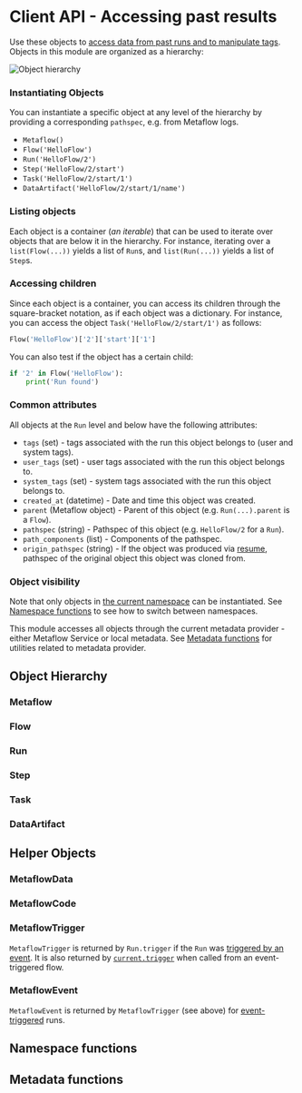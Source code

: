 # Client API - Accessing past results

<!-- WARNING: THIS FILE WAS AUTOGENERATED! DO NOT EDIT! Instead, edit the notebook w/the location & name as this file. -->

Use these objects to [access data from past runs and to manipulate tags](/metaflow/client). Objects in this module are organized as a hierarchy:

![Object hierarchy](/assets/hierarchy.png)

### Instantiating Objects

You can instantiate a specific object at any level of the hierarchy by providing a corresponding `pathspec`, e.g. from Metaflow logs.

 - `Metaflow()`
 - `Flow('HelloFlow')`
 - `Run('HelloFlow/2')`
 - `Step('HelloFlow/2/start')`
 - `Task('HelloFlow/2/start/1')`
 - `DataArtifact('HelloFlow/2/start/1/name')`

### Listing objects

Each object is a container (*an iterable*) that can be used to iterate over objects that are below it in the hierarchy. For instance, iterating over a `list(Flow(...))` yields a list of `Run`s, and `list(Run(...))` yields a list of `Step`s.

### Accessing children

Since each object is a container, you can access its children through the square-bracket notation, as if each object was a dictionary. For instance, you can access the object `Task('HelloFlow/2/start/1')` as follows:
```python
Flow('HelloFlow')['2']['start']['1']
```
You can also test if the object has a certain child:
```python
if '2' in Flow('HelloFlow'):
    print('Run found')
```

### Common attributes

All objects at the `Run` level and below have the following attributes:

 - `tags` (set) - tags associated with the run this object belongs to (user and system tags).
 - `user_tags` (set) - user tags associated with the run this object belongs to.
 - `system_tags` (set) - system tags associated with the run this object belongs to.
 - `created_at` (datetime) - Date and time this object was created.
 - `parent` (Metaflow object) - Parent of this object (e.g. `Run(...).parent` is a `Flow`).
 - `pathspec` (string) - Pathspec of this object (e.g. `HelloFlow/2` for a `Run`).
 - `path_components` (list) - Components of the pathspec.
 - `origin_pathspec` (string) - If the object was produced via [resume](/metaflow/debugging#how-to-use-the-resume-command), pathspec of the original object this object was cloned from.

### Object visibility

Note that only objects in [the current namespace](/scaling/tagging) can be instantiated. See [Namespace functions](#namespace) to see how to switch between namespaces. 

This module accesses all objects through the current metadata provider - either Metaflow Service or local metadata. See [Metadata functions](#metadata) for utilities related to metadata provider.

## Object Hierarchy

### Metaflow


<DocSection type="class" name="Metaflow" module="metaflow" show_import="False" heading_level="3" link="https://github.com/Netflix/metaflow/tree/master/metaflow/client/core.py#L2533">
<SigArgSection>
<SigArg name="_current_metadata" type="Optional" default="None" />
</SigArgSection>
<Description summary="Entry point to all objects in the Metaflow universe." extended_summary="This object can be used to list all the flows present either through the explicit property\nor by iterating over this object." />
<ParamSection name="Attributes">
	<Parameter name="flows" type="List[Flow]" desc="Returns the list of all `Flow` objects known to this metadata provider. Note that only\nflows present in the current namespace will be returned. A `Flow` is present in a namespace\nif it has at least one run in the namespace." />
</ParamSection>
</DocSection>


### Flow


<DocSection type="class" name="Flow" module="metaflow" show_import="False" heading_level="3" link="https://github.com/Netflix/metaflow/tree/master/metaflow/client/core.py#L2420">
<SigArgSection>
<SigArg name="pathspec" />
</SigArgSection>
<Description summary="A Flow represents all existing flows with a certain name, in other words,\nclasses derived from `FlowSpec`. A container of `Run` objects." />
<ParamSection name="Attributes">
	<Parameter name="latest_run" type="Run" desc="Latest `Run` (in progress or completed, successfully or not) of this flow." />
	<Parameter name="latest_successful_run" type="Run" desc="Latest successfully completed `Run` of this flow." />
</ParamSection>
</DocSection>



<DocSection type="method" name="Flow.runs" module="metaflow" show_import="False" heading_level="4" link="https://github.com/Netflix/metaflow/tree/master/metaflow/client/core.py#L2470">
<SigArgSection>
<SigArg name="self" /><SigArg name="*tags: str" type="str" />
</SigArgSection>
<Description summary="Returns an iterator over all `Run`s of this flow." extended_summary="An optional filter is available that allows you to filter on tags.\nIf multiple tags are specified, only runs that have all the\nspecified tags are returned." />
<ParamSection name="Parameters">
	<Parameter name="tags" type="str" desc="Tags to match." />
</ParamSection>
<ParamSection name="Yields">
	<Parameter type="Run" desc="`Run` objects in this flow." />
</ParamSection>
</DocSection>


### Run


<DocSection type="class" name="Run" module="metaflow" show_import="False" heading_level="3" link="https://github.com/Netflix/metaflow/tree/master/metaflow/client/core.py#L2078">
<SigArgSection>
<SigArg name="pathspec" />
</SigArgSection>
<Description summary="A `Run` represents an execution of a `Flow`. It is a container of `Step`s." />
<ParamSection name="Attributes">
	<Parameter name="data" type="MetaflowData" desc="a shortcut to run['end'].task.data, i.e. data produced by this run." />
	<Parameter name="successful" type="bool" desc="True if the run completed successfully." />
	<Parameter name="finished" type="bool" desc="True if the run completed." />
	<Parameter name="finished_at" type="datetime" desc="Time this run finished." />
	<Parameter name="code" type="MetaflowCode" desc="Code package for this run (if present). See `MetaflowCode`." />
	<Parameter name="trigger" type="MetaflowTrigger" desc="Information about event(s) that triggered this run (if present). See `MetaflowTrigger`." />
	<Parameter name="end_task" type="Task" desc="`Task` for the end step (if it is present already)." />
</ParamSection>
</DocSection>



<DocSection type="method" name="Run.add_tag" module="metaflow" show_import="False" heading_level="4" link="https://github.com/Netflix/metaflow/tree/master/metaflow/client/core.py#L2246">
<SigArgSection>
<SigArg name="self" /><SigArg name="tag" type="str" />
</SigArgSection>
<Description summary="Add a tag to this `Run`." extended_summary="Note that if the tag is already a system tag, it is not added as a user tag,\nand no error is thrown." />
<ParamSection name="Parameters">
	<Parameter name="tag" type="str" desc="Tag to add." />
</ParamSection>
</DocSection>



<DocSection type="method" name="Run.add_tags" module="metaflow" show_import="False" heading_level="4" link="https://github.com/Netflix/metaflow/tree/master/metaflow/client/core.py#L2268">
<SigArgSection>
<SigArg name="self" /><SigArg name="tags" type="Iterable" />
</SigArgSection>
<Description summary="Add one or more tags to this `Run`." extended_summary="Note that if any tag is already a system tag, it is not added as a user tag\nand no error is thrown." />
<ParamSection name="Parameters">
	<Parameter name="tags" type="Iterable[str]" desc="Tags to add." />
</ParamSection>
</DocSection>



<DocSection type="method" name="Run.remove_tag" module="metaflow" show_import="False" heading_level="4" link="https://github.com/Netflix/metaflow/tree/master/metaflow/client/core.py#L2282">
<SigArgSection>
<SigArg name="self" /><SigArg name="tag" type="str" />
</SigArgSection>
<Description summary="Remove one tag from this `Run`." extended_summary="Removing a system tag is an error. Removing a non-existent\nuser tag is a no-op." />
<ParamSection name="Parameters">
	<Parameter name="tag" type="str" desc="Tag to remove." />
</ParamSection>
</DocSection>



<DocSection type="method" name="Run.remove_tags" module="metaflow" show_import="False" heading_level="4" link="https://github.com/Netflix/metaflow/tree/master/metaflow/client/core.py#L2304">
<SigArgSection>
<SigArg name="self" /><SigArg name="tags" type="Iterable" />
</SigArgSection>
<Description summary="Remove one or more tags to this `Run`." extended_summary="Removing a system tag will result in an error. Removing a non-existent\nuser tag is a no-op." />
<ParamSection name="Parameters">
	<Parameter name="tags" type="Iterable[str]" desc="Tags to remove." />
</ParamSection>
</DocSection>



<DocSection type="method" name="Run.replace_tag" module="metaflow" show_import="False" heading_level="4" link="https://github.com/Netflix/metaflow/tree/master/metaflow/client/core.py#L2318">
<SigArgSection>
<SigArg name="self" /><SigArg name="tag_to_remove" type="str" /><SigArg name="tag_to_add" type="str" />
</SigArgSection>
<Description summary="Remove a tag and add a tag atomically. Removal is done first.\nThe rules for `Run.add_tag` and `Run.remove_tag` also apply here." />
<ParamSection name="Parameters">
	<Parameter name="tag_to_remove" type="str" desc="Tag to remove." />
	<Parameter name="tag_to_add" type="str" desc="Tag to add." />
</ParamSection>
</DocSection>



<DocSection type="method" name="Run.replace_tags" module="metaflow" show_import="False" heading_level="4" link="https://github.com/Netflix/metaflow/tree/master/metaflow/client/core.py#L2342">
<SigArgSection>
<SigArg name="self" /><SigArg name="tags_to_remove" type="Iterable" /><SigArg name="tags_to_add" type="Iterable" />
</SigArgSection>
<Description summary="Remove and add tags atomically; the removal is done first.\nThe rules for `Run.add_tag` and `Run.remove_tag` also apply here." />
<ParamSection name="Parameters">
	<Parameter name="tags_to_remove" type="Iterable[str]" desc="Tags to remove." />
	<Parameter name="tags_to_add" type="Iterable[str]" desc="Tags to add." />
</ParamSection>
</DocSection>


### Step


<DocSection type="class" name="Step" module="metaflow" show_import="False" heading_level="3" link="https://github.com/Netflix/metaflow/tree/master/metaflow/client/core.py#L1853">
<SigArgSection>
<SigArg name="pathspec" />
</SigArgSection>
<Description summary="A `Step` represents a user-defined step, that is, a method annotated with the `@step` decorator." extended_summary="It contains `Task` objects associated with the step, that is, all executions of the\n`Step`. The step may contain multiple `Task`s in the case of a foreach step." />
<ParamSection name="Attributes">
	<Parameter name="task" type="Task" desc="The first `Task` object in this step. This is a shortcut for retrieving the only\ntask contained in a non-foreach step." />
	<Parameter name="finished_at" type="datetime" desc="Time when the latest `Task` of this step finished. Note that in the case of foreaches,\nthis time may change during execution of the step." />
	<Parameter name="environment_info" type="Dict[str, Any]" desc="Information about the execution environment." />
</ParamSection>
</DocSection>


### Task


<DocSection type="class" name="Task" module="metaflow" show_import="False" heading_level="3" link="https://github.com/Netflix/metaflow/tree/master/metaflow/client/core.py#L1129">
<SigArgSection>
<SigArg name="pathspec, attempt=None" />
</SigArgSection>
<Description summary="A `Task` represents an execution of a `Step`." extended_summary="It contains all `DataArtifact` objects produced by the task as\nwell as metadata related to execution.\n\nNote that the `@retry` decorator may cause multiple attempts of\nthe task to be present. Usually you want the latest attempt, which\nis what instantiating a `Task` object returns by default. If\nyou need to e.g. retrieve logs from a failed attempt, you can\nexplicitly get information about a specific attempt by using the\nfollowing syntax when creating a task:\n\n`Task('flow/run/step/task', attempt=<attempt>)`\n\nwhere `attempt=0` corresponds to the first attempt etc." />
<ParamSection name="Attributes">
	<Parameter name="metadata" type="List[Metadata]" desc="List of all metadata events associated with the task." />
	<Parameter name="metadata_dict" type="Dict[str, str]" desc="A condensed version of `metadata`: A dictionary where keys\nare names of metadata events and values the latest corresponding event." />
	<Parameter name="data" type="MetaflowData" desc="Container of all data artifacts produced by this task. Note that this\ncall downloads all data locally, so it can be slower than accessing\nartifacts individually. See `MetaflowData` for more information." />
	<Parameter name="artifacts" type="MetaflowArtifacts" desc="Container of `DataArtifact` objects produced by this task." />
	<Parameter name="successful" type="bool" desc="True if the task completed successfully." />
	<Parameter name="finished" type="bool" desc="True if the task completed." />
	<Parameter name="exception" type="object" desc="Exception raised by this task if there was one." />
	<Parameter name="finished_at" type="datetime" desc="Time this task finished." />
	<Parameter name="runtime_name" type="str" desc="Runtime this task was executed on." />
	<Parameter name="stdout" type="str" desc="Standard output for the task execution." />
	<Parameter name="stderr" type="str" desc="Standard error output for the task execution." />
	<Parameter name="code" type="MetaflowCode" desc="Code package for this task (if present). See `MetaflowCode`." />
	<Parameter name="environment_info" type="Dict[str, str]" desc="Information about the execution environment." />
</ParamSection>
</DocSection>



<DocSection type="method" name="Task.loglines" module="metaflow" show_import="False" heading_level="4" link="https://github.com/Netflix/metaflow/tree/master/metaflow/client/core.py#L1722">
<SigArgSection>
<SigArg name="self" /><SigArg name="stream" type="str" /><SigArg name="as_unicode" type="bool" default="True" /><SigArg name="meta_dict" type="Optional" default="None" />
</SigArgSection>
<Description summary="Return an iterator over (utc_timestamp, logline) tuples." />
<ParamSection name="Parameters">
	<Parameter name="stream" type="str" desc="Either 'stdout' or 'stderr'." />
	<Parameter name="as_unicode" type="bool, default: True" desc="If as_unicode=False, each logline is returned as a byte object. Otherwise,\nit is returned as a (unicode) string." />
</ParamSection>
<ParamSection name="Yields">
	<Parameter type="Tuple[datetime, str]" desc="Tuple of timestamp, logline pairs." />
</ParamSection>
</DocSection>


### DataArtifact


<DocSection type="class" name="DataArtifact" module="metaflow" show_import="False" heading_level="3" link="https://github.com/Netflix/metaflow/tree/master/metaflow/client/core.py#L950">
<SigArgSection>
<SigArg name="pathspec" />
</SigArgSection>
<Description summary="A single data artifact and associated metadata. Note that this object does\nnot contain other objects as it is the leaf object in the hierarchy." />
<ParamSection name="Attributes">
	<Parameter name="data" type="object" desc="The data contained in this artifact, that is, the object produced during\nexecution of this run." />
	<Parameter name="sha" type="string" desc="A unique ID of this artifact." />
	<Parameter name="finished_at" type="datetime" desc="Corresponds roughly to the `Task.finished_at` time of the parent `Task`.\nAn alias for `DataArtifact.created_at`." />
</ParamSection>
</DocSection>


## Helper Objects

### MetaflowData


<DocSection type="class" name="MetaflowData" module="metaflow" show_import="False" heading_level="3" link="https://github.com/Netflix/metaflow/tree/master/metaflow/client/core.py#L1083">
<SigArgSection>
<SigArg name="" />
</SigArgSection>
<Description summary="Container of data artifacts produced by a `Task`. This object is\ninstantiated through `Task.data`." extended_summary="`MetaflowData` allows results to be retrieved by their name\nthrough a convenient dot notation:\n\n```python\nTask(...).data.my_object\n```\n\nYou can also test the existence of an object\n\n```python\nif 'my_object' in Task(...).data:\n    print('my_object found')\n```\n\nNote that this container relies on the local cache to load all data\nartifacts. If your `Task` contains a lot of data, a more efficient\napproach is to load artifacts individually like so\n\n```\nTask(...)['my_object'].data\n```" />

</DocSection>


### MetaflowCode


<DocSection type="class" name="MetaflowCode" module="metaflow" show_import="False" heading_level="3" link="https://github.com/Netflix/metaflow/tree/master/metaflow/client/core.py#L786">
<SigArgSection>
<SigArg name="" />
</SigArgSection>
<Description summary="Snapshot of the code used to execute this `Run`. Instantiate the object through\n`Run(...).code` (if any step is executed remotely) or `Task(...).code` for an\nindividual task. The code package is the same for all steps of a `Run`." extended_summary="`MetaflowCode` includes a package of the user-defined `FlowSpec` class and supporting\nfiles, as well as a snapshot of the Metaflow library itself.\n\nCurrently, `MetaflowCode` objects are stored only for `Run`s that have at least one `Step`\nexecuting outside the user's local environment.\n\nThe `TarFile` for the `Run` is given by `Run(...).code.tarball`" />
<ParamSection name="Attributes">
	<Parameter name="path" type="str" desc="Location (in the datastore provider) of the code package." />
	<Parameter name="info" type="Dict[str, str]" desc="Dictionary of information related to this code-package." />
	<Parameter name="flowspec" type="str" desc="Source code of the file containing the `FlowSpec` in this code package." />
	<Parameter name="tarball" type="TarFile" desc="Python standard library `tarfile.TarFile` archive containing all the code." />
</ParamSection>
</DocSection>


### MetaflowTrigger

`MetaflowTrigger` is returned by `Run.trigger` if the `Run` was [triggered by an event](/production/event-triggering). It is also returned by [`current.trigger`](/api/current) when called from an event-triggered flow.


<DocSection type="property" name="Trigger.event" module="metaflow.events" show_import="False" heading_level="4" link="https://github.com/Netflix/metaflow/tree/master/">
<SigArgSection>
<SigArg name="" />
</SigArgSection>
<Description summary="The `MetaflowEvent` object corresponding to the triggering event.\n\nIf multiple events triggered the run, this property is the latest event.\n" />
<ParamSection name="Returns">
<Parameter type="MetaflowEvent, optional" desc="The latest event that triggered the run, if applicable." />
</ParamSection>
</DocSection>



<DocSection type="property" name="Trigger.events" module="metaflow.events" show_import="False" heading_level="4" link="https://github.com/Netflix/metaflow/tree/master/">
<SigArgSection>
<SigArg name="" />
</SigArgSection>
<Description summary="The list of `MetaflowEvent` objects correspondings to all the triggering events.\n" />
<ParamSection name="Returns">
<Parameter type="List[MetaflowEvent], optional" desc="List of all events that triggered the run" />
</ParamSection>
</DocSection>



<DocSection type="property" name="Trigger.run" module="metaflow.events" show_import="False" heading_level="4" link="https://github.com/Netflix/metaflow/tree/master/">
<SigArgSection>
<SigArg name="" />
</SigArgSection>
<Description summary="The corresponding `Run` object if the triggering event is a Metaflow run.\n\nIn case multiple runs triggered the run, this property is the latest run.\nReturns `None` if none of the triggering events are a `Run`.\n" />
<ParamSection name="Returns">
<Parameter type="Run, optional" desc="Latest Run that triggered this run, if applicable." />
</ParamSection>
</DocSection>



<DocSection type="property" name="Trigger.runs" module="metaflow.events" show_import="False" heading_level="4" link="https://github.com/Netflix/metaflow/tree/master/">
<SigArgSection>
<SigArg name="" />
</SigArgSection>
<Description summary="The list of `Run` objects in the triggering events.\nReturns `None` if none of the triggering events are `Run` objects.\n" />
<ParamSection name="Returns">
<Parameter type="List[Run], optional" desc="List of runs that triggered this run, if applicable." />
</ParamSection>
</DocSection>



<DocSection type="method" name="Trigger.__getitem__" module="metaflow" show_import="False" heading_level="4" link="https://github.com/Netflix/metaflow/tree/master/metaflow/events.py#L144">
<SigArgSection>
<SigArg name="" />
</SigArgSection>
<Description summary="If triggering events are runs, `key` corresponds to the flow name of the triggering run.\nOtherwise, `key` corresponds to the event name and a `MetaflowEvent` object is returned." />
<ParamSection name="Returns">
	<Parameter type="Union[Run, MetaflowEvent]" desc="`Run` object if triggered by a run. Otherwise returns a `MetaflowEvent`." />
</ParamSection>
</DocSection>


### MetaflowEvent

`MetaflowEvent` is returned by `MetaflowTrigger` (see above) for [event-triggered](/production/event-triggering) runs.


<DocSection type="class" name="MetaflowEvent" module="metaflow" show_import="False" heading_level="3" link="https://github.com/Netflix/metaflow/tree/master/">
<SigArgSection>
<SigArg name="" />
</SigArgSection>
<Description summary="Container of metadata that identifies the event that triggered\nthe `Run` under consideration." />
<ParamSection name="Attributes">
	<Parameter name="name" type="str" desc="name of the event." />
	<Parameter name="id" type="str" desc="unique identifier for the event." />
	<Parameter name="timestamp" type="datetime" desc="timestamp recording creation time for the event." />
	<Parameter name="type" type="str" desc="type for the event - one of `event` or `run`" />
</ParamSection>
</DocSection>


## Namespace functions


<DocSection type="function" name="namespace" module="metaflow" show_import="True" heading_level="3" link="https://github.com/Netflix/metaflow/tree/master/metaflow/client/core.py#L154">
<SigArgSection>
<SigArg name="ns" type="Optional" />
</SigArgSection>
<Description summary="Switch namespace to the one provided." extended_summary="This call has a global effect. No objects outside this namespace\nwill be accessible. To access all objects regardless of namespaces,\npass None to this call." />
<ParamSection name="Parameters">
	<Parameter name="ns" type="str, optional" desc="Namespace to switch to or None to ignore namespaces." />
</ParamSection>
<ParamSection name="Returns">
	<Parameter type="str, optional" desc="Namespace set (result of get_namespace())." />
</ParamSection>
</DocSection>



<DocSection type="function" name="get_namespace" module="metaflow" show_import="False" heading_level="3" link="https://github.com/Netflix/metaflow/tree/master/metaflow/client/core.py#L177">
<SigArgSection>

</SigArgSection>
<Description summary="Return the current namespace that is currently being used to filter objects." extended_summary="The namespace is a tag associated with all objects in Metaflow." />
<ParamSection name="Returns">
	<Parameter type="str, optional" desc="The current namespace used to filter objects." />
</ParamSection>
</DocSection>



<DocSection type="function" name="default_namespace" module="metaflow" show_import="False" heading_level="3" link="https://github.com/Netflix/metaflow/tree/master/metaflow/client/core.py#L195">
<SigArgSection>

</SigArgSection>
<Description summary="Resets the namespace used to filter objects to the default one, i.e. the one that was\nused prior to any `namespace` calls." />
<ParamSection name="Returns">
	<Parameter type="str" desc="The result of get_namespace() after the namespace has been reset." />
</ParamSection>
</DocSection>


## Metadata functions


<DocSection type="function" name="metadata" module="metaflow" show_import="False" heading_level="3" link="https://github.com/Netflix/metaflow/tree/master/metaflow/client/core.py#L64">
<SigArgSection>
<SigArg name="ms" type="str" />
</SigArgSection>
<Description summary="Switch Metadata provider." extended_summary="This call has a global effect. Selecting the local metadata will,\nfor example, not allow access to information stored in remote\nmetadata providers.\n\nNote that you don't typically have to call this function directly. Usually\nthe metadata provider is set through the Metaflow configuration file. If you\nneed to switch between multiple providers, you can use the `METAFLOW_PROFILE`\nenvironment variable to switch between configurations." />
<ParamSection name="Parameters">
	<Parameter name="ms" type="str" desc="Can be a path (selects local metadata), a URL starting with http (selects\nthe service metadata) or an explicit specification <metadata_type>@<info>; as an\nexample, you can specify local@<path> or service@<url>." />
</ParamSection>
<ParamSection name="Returns">
	<Parameter type="str" desc="The description of the metadata selected (equivalent to the result of\nget_metadata())." />
</ParamSection>
</DocSection>



<DocSection type="function" name="get_metadata" module="metaflow" show_import="False" heading_level="3" link="https://github.com/Netflix/metaflow/tree/master/metaflow/client/core.py#L104">
<SigArgSection>

</SigArgSection>
<Description summary="Returns the current Metadata provider." extended_summary="If this is not set explicitly using `metadata`, the default value is\ndetermined through the Metaflow configuration. You can use this call to\ncheck that your configuration is set up properly.\n\nIf multiple configuration profiles are present, this call returns the one\nselected through the `METAFLOW_PROFILE` environment variable." />
<ParamSection name="Returns">
	<Parameter type="str" desc="Information about the Metadata provider currently selected. This information typically\nreturns provider specific information (like URL for remote providers or local paths for\nlocal providers)." />
</ParamSection>
</DocSection>



<DocSection type="function" name="default_metadata" module="metaflow" show_import="False" heading_level="3" link="https://github.com/Netflix/metaflow/tree/master/metaflow/client/core.py#L127">
<SigArgSection>

</SigArgSection>
<Description summary="Resets the Metadata provider to the default value, that is, to the value\nthat was used prior to any `metadata` calls." />
<ParamSection name="Returns">
	<Parameter type="str" desc="The result of get_metadata() after resetting the provider." />
</ParamSection>
</DocSection>

